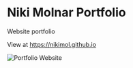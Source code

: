 # Niki Molnar Portfolio
Website portfolio

View at https://nikimol.github.io

![Portfolio Website](https://nikimolnar.uk/img/nm_web_screenshot.jpg "Portfolio Website")